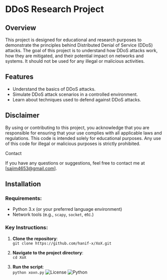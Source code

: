 # DDoS Research Project

## Overview
This project is designed for educational and research purposes to demonstrate the principles behind Distributed Denial of Service (DDoS) attacks. The goal of this project is to understand how DDoS attacks work, how they are mitigated, and their potential impact on networks and systems. It should not be used for any illegal or malicious activities.

## Features
- Understand the basics of DDoS attacks.
- Simulate DDoS attack scenarios in a controlled environment.
- Learn about techniques used to defend against DDoS attacks.

## Disclaimer

By using or contributing to this project, you acknowledge that you are responsible for ensuring that your use complies with all applicable laws and regulations.
This code is intended solely for educational purposes. Any use of this code for illegal or malicious purposes is strictly prohibited.

Contact

If you have any questions or suggestions, feel free to contact me at [sajim4653@gmail.com].

## Installation

### Requirements:
- Python 3.x (or your preferred language environment)
- Network tools (e.g., `scapy`, `socket`, etc.)

### Key Instructions:
1. **Clone the repository**:  
   `git clone https://github.com/hanif-x/XoX.git`

2. **Navigate to the project directory**:  
   `cd XoX`

3. **Run the script**:  
   `python xoxn.py`
![License](https://img.shields.io/badge/license-MIT-blue)
![Python](https://img.shields.io/badge/python-3.x-blue)
